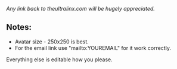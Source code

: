 *Any link back to theultralinx.com will be hugely appreciated.*

## Notes:
- Avatar size - 250x250 is best.
- For the email link use "mailto:YOUREMAIL" for it work correctly.

Everything else is editable how you please.

